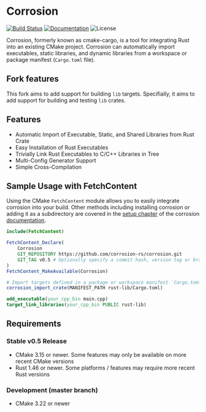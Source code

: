 # Corrosion
[![Build Status](https://github.com/corrosion-rs/corrosion/actions/workflows/test.yaml/badge.svg)](https://github.com/corrosion-rs/corrosion/actions?query=branch%3Amaster)
[![Documentation](https://img.shields.io/badge/docs-latest-blue.svg)](https://corrosion-rs.github.io/corrosion/)
![License](https://img.shields.io/badge/license-MIT-blue)

Corrosion, formerly known as cmake-cargo, is a tool for integrating Rust into an existing CMake
project. Corrosion can automatically import executables, static libraries, and dynamic libraries
from a workspace or package manifest (`Cargo.toml` file).

## Fork features

This fork aims to add support for building `lib` targets. Specifially, it aims to add support
for building and testing `lib` crates.

## Features
- Automatic Import of Executable, Static, and Shared Libraries from Rust Crate
- Easy Installation of Rust Executables
- Trivially Link Rust Executables to C/C++ Libraries in Tree
- Multi-Config Generator Support
- Simple Cross-Compilation

## Sample Usage with FetchContent

Using the CMake `FetchContent` module allows you to easily integrate corrosion into your build.
Other methods including installing corrosion or adding it as a subdirectory are covered in the
[setup chapter](https://corrosion-rs.github.io/corrosion/setup_corrosion.html) of the 
corrosion [documentation](https://corrosion-rs.github.io/corrosion/).

```cmake
include(FetchContent)

FetchContent_Declare(
    Corrosion
    GIT_REPOSITORY https://github.com/corrosion-rs/corrosion.git
    GIT_TAG v0.5 # Optionally specify a commit hash, version tag or branch here
)
FetchContent_MakeAvailable(Corrosion)

# Import targets defined in a package or workspace manifest `Cargo.toml` file
corrosion_import_crate(MANIFEST_PATH rust-lib/Cargo.toml)

add_executable(your_cpp_bin main.cpp)
target_link_libraries(your_cpp_bin PUBLIC rust-lib)
```

## Requirements

### Stable v0.5 Release

- CMake 3.15 or newer. Some features may only be available on more recent CMake versions
- Rust 1.46 or newer. Some platforms / features may require more recent Rust versions

### Development (master branch)

- CMake 3.22 or newer
